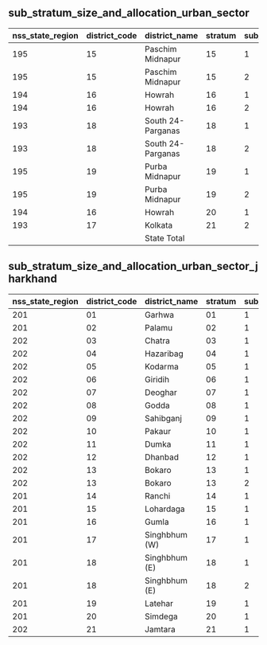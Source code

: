 ## sub_stratum_size_and_allocation_urban_sector
| nss_state_region | district_code | district_name | stratum | sub_stratum | size_zst | central_sample | state_sample |
|---|---|---|---|---|---|---|---|
| 195 | 15 | Paschim Midnapur | 15 | 1 | 318 | 2 | 2 |
| 195 | 15 | Paschim Midnapur | 15 | 2 | 912 | 6 | 6 |
| 194 | 16 | Howrah | 16 | 1 | 1568 | 12 | 12 |
| 194 | 16 | Howrah | 16 | 2 | 1388 | 10 | 10 |
| 193 | 18 | South 24-Parganas | 18 | 1 | 1397 | 10 | 10 |
| 193 | 18 | South 24-Parganas | 18 | 2 | 1780 | 12 | 12 |
| 195 | 19 | Purba Midnapur | 19 | 1 | 449 | 4 | 4 |
| 195 | 19 | Purba Midnapur | 19 | 2 | 387 | 2 | 2 |
| 194 | 16 | Howrah | 20 | 1 | 1569 | 12 | 12 |
| 193 | 17 | Kolkata | 21 | 2 | 8159 | 46 | 46 |
|  |  | State Total |  |  | 47827 | 300 | 300 |
## sub_stratum_size_and_allocation_urban_sector_jharkhand
| nss_state_region | district_code | district_name | stratum | sub_stratum | size_zst | central_sample | state_sample |
|---|---|---|---|---|---|---|---|
| 201 | 01 | Garhwa | 01 | 1 | 85 | 2 | 2 |
| 201 | 02 | Palamu | 02 | 1 | 323 | 2 | 2 |
| 202 | 03 | Chatra | 03 | 1 | 90 | 2 | 2 |
| 202 | 04 | Hazaribag | 04 | 1 | 625 | 2 | 2 |
| 202 | 05 | Kodarma | 05 | 1 | 235 | 2 | 2 |
| 202 | 06 | Giridih | 06 | 1 | 378 | 2 | 2 |
| 202 | 07 | Deoghar | 07 | 1 | 346 | 2 | 2 |
| 202 | 08 | Godda | 08 | 1 | 102 | 2 | 2 |
| 202 | 09 | Sahibganj | 09 | 1 | 275 | 2 | 2 |
| 202 | 10 | Pakaur | 10 | 1 | 77 | 2 | 2 |
| 202 | 11 | Dumka | 11 | 1 | 147 | 2 | 2 |
| 202 | 12 | Dhanbad | 12 | 1 | 2279 | 2 | 2 |
| 202 | 13 | Bokaro | 13 | 1 | 573 | 2 | 2 |
| 202 | 13 | Bokaro | 13 | 2 | 1138 | 2 | 2 |
| 201 | 14 | Ranchi | 14 | 1 | 348 | 2 | 2 |
| 201 | 15 | Lohardaga | 15 | 1 | 88 | 2 | 2 |
| 201 | 16 | Gumla | 16 | 1 | 88 | 2 | 2 |
| 201 | 17 | Singhbhum (W) | 17 | 1 | 458 | 2 | 2 |
| 201 | 18 | Singhbhum (E) | 18 | 1 | 597 | 2 | 2 |
| 201 | 18 | Singhbhum (E) | 18 | 2 | 2474 | 6 | 6 |
| 201 | 19 | Latehar | 19 | 1 | 91 | 2 | 2 |
| 201 | 20 | Simdega | 20 | 1 | 52 | 2 | 2 |
| 202 | 21 | Jamtara | 21 | 1 | 111 | 2 | 2 |
